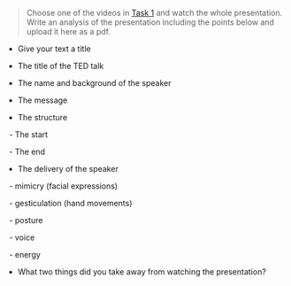 > Choose one of the videos in [Task 1](https://liascript.github.io/course/?https://raw.githubusercontent.com/TUBAF-IUZ-LiaScript/ProfComm/main/presentation_starts.md) and watch the whole presentation. Write an analysis of the presentation including the points below and upload it here as a pdf.

- Give your text a title

- The title of the TED talk

- The name and background of the speaker

- The message

- The structure

  - The start

  - The end

- The delivery of the speaker

  - mimicry (facial expressions)

  - gesticulation (hand movements)

  - posture

  - voice

  - energy

- What two things did you take away from watching the presentation?